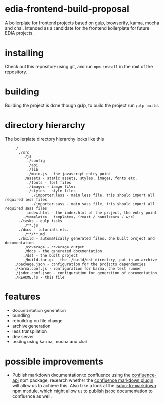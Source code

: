 # edia-frontend-build-proposal
A boilerplate for frontend projects based on gulp, browserify, karma, mocha and chai. Intended as a candidate for the frontend boilerplate for future EDIA projects.

# installing
Check out this repository using git, and run ```npm install``` in the root of the repository.

# building
Building the project is done though gulp, to build the project run ```gulp build```.

# directory hierarchy
The boilerplate directory hierarchy looks like this

```
    ./
      ./src
        ./js
          ./config
          ./api
          ./lib
          ./main.js - the javascript entry point
        ./assets - static assets, styles, images, fonts etc.
          ./fonts - font files
          ./images - image files
          ./styles - style files
            ./importer.less - main less file, this should import all required less files
            ./importer.sass - main sass file, this should import all required sass files
          index.html - the index.html of the project, the entry point 
        ./templates - templates, (react / handlebars / w/e)
      ./tasks - gulp tasks
        ./**.js
      ./docs - tutorials etc.
        ./**/**.md
      ./build - automatically generated files, the built project and documentation
        ./coverage - coverage output
        ./docs - the generated documentation
        ./dst - the built project
        ./build.tar.gz - the ./build/dst directory, put in an archive
    ./package.json - configuration for the projects dependencies
    ./karma.conf.js - configuration for karma, the test runner
    ./jsdoc.conf.json - configuration for generation of documentation
    ./README.js - this file
```

# features
 - documentation generation
 - bundling
 - rebuilding on file change
 - archive generation
 - less transpilation
 - dev server
 - testing using karma, mocha and chai
 
 
# possible improvements
 - Publish markdown documentation to confluence using the [confluence-api](https://www.npmjs.com/package/confluence-api) npm package, research whether the [confluence markdown plugin](https://marketplace.atlassian.com/plugins/org.swift.confluence.markdown/server/overview)  will allow us to achieve this. 
   Also take a look at the [jsdoc-to-markdown](https://www.npmjs.com/package/jsdoc-to-markdown) npm module, which might allow us to publish jsdoc documentation to confluence as well.  